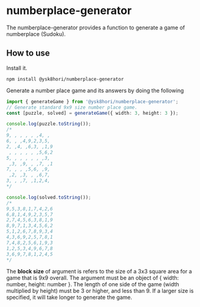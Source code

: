 # numberplace-generator

The numberplace-generator provides a function to generate a game of numberplace
(Sudoku).

## How to use

Install it.

```shell
npm install @ysk8hori/numberplace-generator
```

Generate a number place game and its answers by doing the following

```typescript
import { generateGame } from '@ysk8hori/numberplace-generator';
// Generate standard 9x9 size number place game.
const [puzzle, solved] = generateGame({ width: 3, height: 3 });

console.log(puzzle.toString());
/*
9, , , , , ,4, ,
6, , ,4,9,2,3,5,
2, ,4, ,6,3, ,1,9
 , , , , , ,5,6,2
5, , , , , , ,3,
 ,3, ,9, , ,7, ,1
7, , , ,5,6, ,9,
 ,2, ,3, , ,6,7,
3, , ,7, ,1,2,4,
*/

console.log(solved.toString());
/*
9,5,3,8,1,7,4,2,6
6,8,1,4,9,2,3,5,7
2,7,4,5,6,3,8,1,9
8,9,7,1,3,4,5,6,2
5,1,2,6,7,8,9,3,4
4,3,6,9,2,5,7,8,1
7,4,8,2,5,6,1,9,3
1,2,5,3,4,9,6,7,8
3,6,9,7,8,1,2,4,5
*/
```

The **block size** of argument is refers to the size of a 3x3 square area for a
game that is 9x9 overall. The argument must be an object of { width: number,
height: number }. The length of one side of the game (width multiplied by
height) must be 3 or higher, and less than 9. If a larger size is specified, it
will take longer to generate the game.
